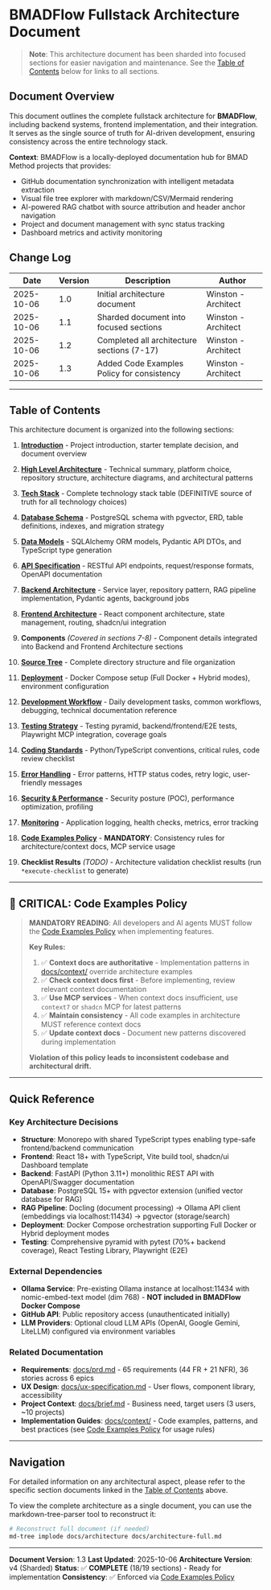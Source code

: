 # BMADFlow Fullstack Architecture Document

> **Note**: This architecture document has been sharded into focused sections for easier navigation and maintenance. See the [Table of Contents](#table-of-contents) below for links to all sections.

## Document Overview

This document outlines the complete fullstack architecture for **BMADFlow**, including backend systems, frontend implementation, and their integration. It serves as the single source of truth for AI-driven development, ensuring consistency across the entire technology stack.

**Context**: BMADFlow is a locally-deployed documentation hub for BMAD Method projects that provides:
- GitHub documentation synchronization with intelligent metadata extraction
- Visual file tree explorer with markdown/CSV/Mermaid rendering
- AI-powered RAG chatbot with source attribution and header anchor navigation
- Project and document management with sync status tracking
- Dashboard metrics and activity monitoring

## Change Log

| Date | Version | Description | Author |
|------|---------|-------------|--------|
| 2025-10-06 | 1.0 | Initial architecture document | Winston - Architect |
| 2025-10-06 | 1.1 | Sharded document into focused sections | Winston - Architect |
| 2025-10-06 | 1.2 | Completed all architecture sections (7-17) | Winston - Architect |
| 2025-10-06 | 1.3 | Added Code Examples Policy for consistency | Winston - Architect |

---

## Table of Contents

This architecture document is organized into the following sections:

1. **[Introduction](architecture/introduction.md)** - Project introduction, starter template decision, and document overview
2. **[High Level Architecture](architecture/high-level-architecture.md)** - Technical summary, platform choice, repository structure, architecture diagrams, and architectural patterns
3. **[Tech Stack](architecture/tech-stack.md)** - Complete technology stack table (DEFINITIVE source of truth for all technology choices)
4. **[Database Schema](architecture/database-schema.md)** - PostgreSQL schema with pgvector, ERD, table definitions, indexes, and migration strategy
5. **[Data Models](architecture/data-models.md)** - SQLAlchemy ORM models, Pydantic API DTOs, and TypeScript type generation
6. **[API Specification](architecture/api-specification.md)** - RESTful API endpoints, request/response formats, OpenAPI documentation

7. **[Backend Architecture](architecture/backend-architecture.md)** - Service layer, repository pattern, RAG pipeline implementation, Pydantic agents, background jobs
8. **[Frontend Architecture](architecture/frontend-architecture.md)** - React component architecture, state management, routing, shadcn/ui integration
9. **Components** *(Covered in sections 7-8)* - Component details integrated into Backend and Frontend Architecture sections
10. **[Source Tree](architecture/source-tree.md)** - Complete directory structure and file organization
11. **[Deployment](architecture/deployment.md)** - Docker Compose setup (Full Docker + Hybrid modes), environment configuration
12. **[Development Workflow](architecture/development-workflow.md)** - Daily development tasks, common workflows, debugging, technical documentation reference
13. **[Testing Strategy](architecture/testing-strategy.md)** - Testing pyramid, backend/frontend/E2E tests, Playwright MCP integration, coverage goals
14. **[Coding Standards](architecture/coding-standards.md)** - Python/TypeScript conventions, critical rules, code review checklist
15. **[Error Handling](architecture/error-handling.md)** - Error patterns, HTTP status codes, retry logic, user-friendly messages
16. **[Security & Performance](architecture/security-performance.md)** - Security posture (POC), performance optimization, profiling
17. **[Monitoring](architecture/monitoring.md)** - Application logging, health checks, metrics, error tracking
18. **[Code Examples Policy](architecture/code-examples-policy.md)** - **MANDATORY**: Consistency rules for architecture/context docs, MCP service usage
19. **Checklist Results** *(TODO)* - Architecture validation checklist results (run `*execute-checklist` to generate)

---

## 🚨 CRITICAL: Code Examples Policy

> **MANDATORY READING**: All developers and AI agents MUST follow the [Code Examples Policy](architecture/code-examples-policy.md) when implementing features.
>
> **Key Rules:**
> 1. ✅ **Context docs are authoritative** - Implementation patterns in [docs/context/](context/) override architecture examples
> 2. ✅ **Check context docs first** - Before implementing, review relevant context documentation
> 3. ✅ **Use MCP services** - When context docs insufficient, use `context7` or `shadcn` MCP for latest patterns
> 4. ✅ **Maintain consistency** - All code examples in architecture MUST reference context docs
> 5. ✅ **Update context docs** - Document new patterns discovered during implementation
>
> **Violation of this policy leads to inconsistent codebase and architectural drift.**

---

## Quick Reference

### Key Architecture Decisions

- **Structure**: Monorepo with shared TypeScript types enabling type-safe frontend/backend communication
- **Frontend**: React 18+ with TypeScript, Vite build tool, shadcn/ui Dashboard template
- **Backend**: FastAPI (Python 3.11+) monolithic REST API with OpenAPI/Swagger documentation
- **Database**: PostgreSQL 15+ with pgvector extension (unified vector database for RAG)
- **RAG Pipeline**: Docling (document processing) → Ollama API client (embeddings via localhost:11434) → pgvector (storage/search)
- **Deployment**: Docker Compose orchestration supporting Full Docker or Hybrid deployment modes
- **Testing**: Comprehensive pyramid with pytest (70%+ backend coverage), React Testing Library, Playwright (E2E)

### External Dependencies

- **Ollama Service**: Pre-existing Ollama instance at localhost:11434 with nomic-embed-text model (dim 768) - **NOT included in BMADFlow Docker Compose**
- **GitHub API**: Public repository access (unauthenticated initially)
- **LLM Providers**: Optional cloud LLM APIs (OpenAI, Google Gemini, LiteLLM) configured via environment variables

### Related Documentation

- **Requirements**: [docs/prd.md](prd.md) - 65 requirements (44 FR + 21 NFR), 36 stories across 6 epics
- **UX Design**: [docs/ux-specification.md](ux-specification.md) - User flows, component library, accessibility
- **Project Context**: [docs/brief.md](brief.md) - Business need, target users (3 users, ~10 projects)
- **Implementation Guides**: [docs/context/](context/) - Code examples, patterns, and best practices (see [Code Examples Policy](architecture/code-examples-policy.md) for usage rules)

---

## Navigation

For detailed information on any architectural aspect, please refer to the specific section documents linked in the [Table of Contents](#table-of-contents) above.

To view the complete architecture as a single document, you can use the markdown-tree-parser tool to reconstruct it:

```bash
# Reconstruct full document (if needed)
md-tree implode docs/architecture docs/architecture-full.md
```

---

**Document Version**: 1.3
**Last Updated**: 2025-10-06
**Architecture Version**: v4 (Sharded)
**Status**: ✅ **COMPLETE** (18/19 sections) - Ready for implementation
**Consistency**: ✅ Enforced via [Code Examples Policy](architecture/code-examples-policy.md)
